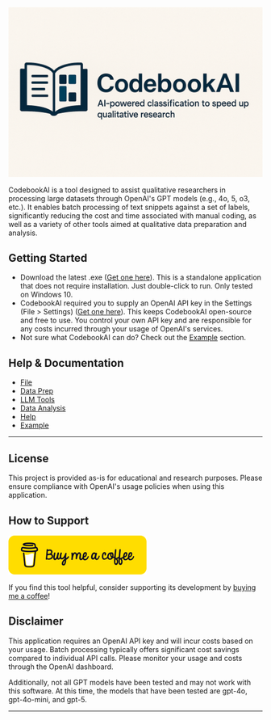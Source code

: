 
![CodebookAI Logo](./assets/Banner.png)

CodebookAI is a tool designed to assist qualitative researchers in processing large datasets through OpenAI's GPT models (e.g., 4o, 5, o3, etc.). It enables batch processing of text snippets against a set of labels, significantly reducing the cost and time associated with manual coding, as well as a variety of other tools aimed at qualitative data preparation and analysis. 

## Getting Started

- Download the latest .exe ([Get one here](https://github.com/tmaier-kettering/CodebookAI/releases)). This is a standalone application that does not require installation. Just double-click to run. Only tested on Windows 10.
- CodebookAI required you to supply an OpenAI API key in the Settings (File > Settings) ([Get one here](https://platform.openai.com/api-keys)). This keeps CodebookAI open-source and free to use. You control your own API key and are responsible for any costs incurred through your usage of OpenAI's services.
- Not sure what CodebookAI can do? Check out the [Example](wiki/Example/Example.md) section.

## Help & Documentation

- [File](./wiki/File/File.md)
- [Data Prep](./wiki/DataPrep/DataPrep.md)
- [LLM Tools](./wiki/LLMTools/LLMTools.md)
- [Data Analysis](./wiki/DataAnalysis/DataAnalysis.md)
- [Help](./wiki/Help/Help.md)
- [Example](wiki/Example/Example.md)

---

## License

This project is provided as-is for educational and research purposes. Please ensure compliance with OpenAI's usage policies when using this application.

## How to Support

[![BuyMeACoffee](./assets/buymeacoffee.png)](https://buymeacoffee.com/professthor)

If you find this tool helpful, consider supporting its development by [buying me a coffee](https://buymeacoffee.com/professthor)! 

## Disclaimer 
This application requires an OpenAI API key and will incur costs based on your usage. Batch processing typically offers significant cost savings compared to individual API calls. Please monitor your usage and costs through the OpenAI dashboard.

Additionally, not all GPT models have been tested and may not work with this software. At this time, the models that have been tested are gpt-4o, gpt-4o-mini, and gpt-5.

---
